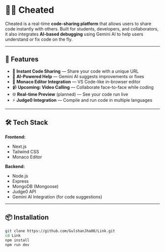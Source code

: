 # 🐱‍💻 Cheated

Cheated is a real-time **code-sharing platform** that allows users to share code instantly with others. Built for students, developers, and collaborators, it also integrates **AI-based debugging** using Gemini AI to help users understand or fix code on the fly.

---

## 🚀 Features

- 🔗 **Instant Code Sharing** — Share your code with a unique URL
- 🧠 **AI-Powered Help** — Gemini AI suggests improvements or fixes
- 📝 **Monaco Editor Integration** — VS Code-like in-browser editor
- 📹 **Upcoming: Video Calling** — Collaborate face-to-face while coding
- 🌐 **Real-time Preview** (planned) — See your code run live
- ⚡️ **Judge0 Integration** — Compile and run code in multiple languages

---

## 🛠️ Tech Stack

**Frontend:**
- Next.js
- Tailwind CSS
- Monaco Editor

**Backend:**
- Node.js
- Express
- MongoDB (Mongoose)
- Judge0 API
- Gemini AI Integration (for code suggestions)

---

## 📦 Installation

```bash
git clone https://github.com/GulshanJha00/Link.git
cd Link
npm install
npm run dev
